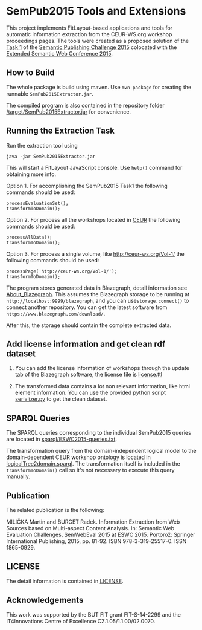 SemPub2015 Tools and Extensions
===============================

This project implements FitLayout-based applications and tools for automatic information extraction from the CEUR-WS.org workshop proceedings pages. The tools were created as a proposed solution of the 
[Task 1](https://github.com/ceurws/lod/wiki/Task1) of the [Semantic Publishing Challenge 2015](https://github.com/ceurws/lod/wiki/SemPub2015) colocated with the [Extended Semantic Web Conference 2015](http://2015.eswc-conferences.org/).

How to Build
------------

The whole package is build using maven. Use `mvn package` for creating the runnable `SemPub2015Extractor.jar`.

The compiled program is also contained in the repository folder [/target/SemPub2015Extractor.jar](https://github.com/liyakun/ToolsEswc/blob/master/target/SemPub2015Extractor.jar) for convenience.


Running the Extraction Task
---------------------------

Run the extraction tool using
```
java -jar SemPub2015Extractor.jar
```

This will start a FitLayout JavaScript console. Use `help()` command for obtaining more info.

Option 1. For accomplishing the SemPub2015 Task1 the following commands should be used:
```
processEvaluationSet(); 
transformToDomain();
```

Option 2. For process all the workshops located in [CEUR](http://ceur-ws.org/) the following commands should be used: 
```
processAllData(); 
transformToDomain();
```

Option 3. For process a single volume, like http://ceur-ws.org/Vol-1/ the following commands should be used:
```
processPage('http://ceur-ws.org/Vol-1/'); 
transformToDomain();
```

The program stores generated data in Blazegraph, detail information see [About_Blazegraph](https://wiki.blazegraph.com/wiki/index.php/About_Blazegraph). This assumes the Blazegraph storage to be running at `http://localhost:9999/blazegraph`, and you can use`storage.connect()` to connect another repository. You can get the latest software from `https://www.blazegraph.com/download/`.

After this, the storage should contain the complete extracted data.


Add license information and get clean rdf dataset
---------------------------
1. You can add the license information of workshops through the update tab of the Blazegraph software, the license file is [license.ttl](https://github.com/liyakun/ToolsEswc/blob/master/license.ttl)

2. The transformed data contains a lot non relevant information, like html element information. You can use the provided python script [serializer.py](https://github.com/liyakun/ToolsEswc/blob/master/serializer.py) to get the clean dataset.

SPARQL Queries
--------------
The SPARQL queries corresponding to the individual SemPub2015 queries are located in [sparql/ESWC2015-queries.txt](https://github.com/liyakun/ToolsEswc/blob/master/sparql/ESWC2015-queries.txt).

The transformation query from the domain-independent logical model to the domain-dependent CEUR workshop ontology is located in [logicalTree2domain.sparql](https://github.com/liyakun/ToolsEswc/blob/master/src/main/resources/sparql/logicalTree2domain.sparql). The transformation itself is included in the `transformToDomain()` call so it's not necessary to execute this query manually.

Publication
-----------
The related publication is the following:

MILIČKA Martin and BURGET Radek. Information Extraction from Web Sources based on Multi-aspect Content Analysis. In: Semantic Web Evaluation Challenges, SemWebEval 2015 at ESWC 2015. Portorož: Springer International Publishing, 2015, pp. 81-92. ISBN 978-3-319-25517-0. ISSN 1865-0929.

LICENSE
----------------
The detail information is contained in [LICENSE](https://github.com/liyakun/ToolsEswc/blob/master/LICENSE).

Acknowledgements
----------------
This work was supported by the BUT FIT grant FIT-S-14-2299 and the IT4Innovations Centre of Excellence CZ.1.05/1.1.00/02.0070.
